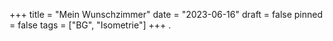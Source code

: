 +++
title = "Mein Wunschzimmer"
date = "2023-06-16"
draft = false
pinned = false
tags = ["BG", "Isometrie"]
+++
.